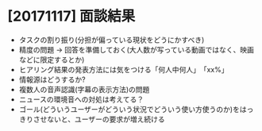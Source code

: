 # [20171117] 面談結果

- タスクの割り振り(分担が偏っている現状をどうにかすべき)
- 精度の問題 → 回答を準備しておく(大人数が写っている動画ではなく、映画などに限定するとか)
- ヒアリング結果の発表方法には気をつける「何人中何人」　「xx%」
- 情報源はどうするか?
- 複数人の音声認識(字幕の表示方法)の問題
- ニュースの環境音への対処は考えてる？
- ゴール(どういうユーザーがどういう状況でどういう使い方使うのか)をはっきりさせないと、ユーザーの要求が増え続ける
